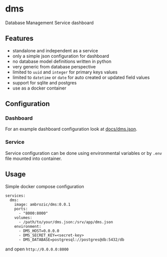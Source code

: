 # dms
Database Management Service dashboard

## Features
- standalone and independent as a service
- only a simple json configuration for dashboard
- no database model definitions written in python
- very generic from database perspective
- limited to `uuid` and `integer` for primary keys values
- limited to `datetime` or `date` for auto created or updated field values
- support for sqlite and postgres
- use as a docker container


## Configuration
### Dashboard
For an example dashboard configuration look at [docs/dms.json](https://github.com/ambrozic/dms/blob/master/docs/dms.json).

### Service
Service configuration can be done using environmental variables or by `.env` file mounted into container. 


## Usage
Simple docker compose configuration

```
services:
  dms:
    image: ambrozic/dms:0.0.1
    ports:
      - "8000:8000"
    volumes:
      - /path/to/your/dms.json:/srv/app/dms.json
    environment:
      - DMS_HOST=0.0.0.0
      - DMS_SECRET_KEY=<secret-key>
      - DMS_DATABASE=postgresql://postgres@db:5432/db
```

and open `http://0.0.0.0:8000`
